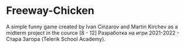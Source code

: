 # Freeway-Chicken
A simple funny game created by Ivan Cinzarov and Martin Kirchev as a midterm project in the cource [8 - 12] Разработка на игри 2021-2022 - Стара Загора (Telerik School Academy).
